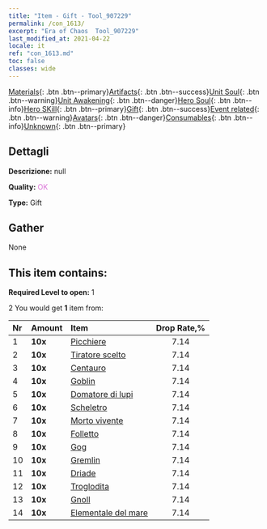 ```yaml
---
title: "Item - Gift - Tool_907229"
permalink: /con_1613/
excerpt: "Era of Chaos  Tool_907229"
last_modified_at: 2021-04-22
locale: it
ref: "con_1613.md"
toc: false
classes: wide
---
```

 [Materials](/ItemsIT/){: .btn .btn--primary}[Artifacts](/ItemsIT/Artifacts/){: .btn .btn--success}[Unit Soul](/ItemsIT/UnitSoul/){: .btn .btn--warning}[Unit Awakening](/ItemsIT/UnitAwakening/){: .btn .btn--danger}[Hero Soul](/ItemsIT/HeroSoul/){: .btn .btn--info}[Hero SKill](/ItemsIT/HeroSkill/){: .btn .btn--primary}[Gift](/ItemsIT/Gift/){: .btn .btn--success}[Event related](/ItemsIT/Events/){: .btn .btn--warning}[Avatars](/ItemsIT/Avatars/){: .btn .btn--danger}[Consumables](/ItemsIT/Consumables/){: .btn .btn--info}[Unknown](/ItemsIT/Unknown/){: .btn .btn--primary}

## Dettagli
 **Descrizione:** null

 **Quality:** <span style="color: #DA70D6">OK</span>

 **Type:** Gift

## Gather

  None

## This item contains:

 **Required Level to open:** 1

 2 You would get **1** item  from:

  | Nr | Amount |     Item    | Drop Rate,% |
  |:---|:-------|:------------|:---------:|
  | 1 |  **10x** | [Picchiere](/it/Items/unt_190/) | 7.14 | 
  | 2 |  **10x** | [Tiratore scelto](/it/Items/unt_191/) | 7.14 | 
  | 3 |  **10x** | [Centauro](/it/Items/unt_199/) | 7.14 | 
  | 4 |  **10x** | [Goblin](/it/Items/unt_217/) | 7.14 | 
  | 5 |  **10x** | [Domatore di lupi](/it/Items/unt_218/) | 7.14 | 
  | 6 |  **10x** | [Scheletro](/it/Items/unt_208/) | 7.14 | 
  | 7 |  **10x** | [Morto vivente](/it/Items/unt_209/) | 7.14 | 
  | 8 |  **10x** | [Folletto](/it/Items/unt_226/) | 7.14 | 
  | 9 |  **10x** | [Gog](/it/Items/unt_227/) | 7.14 | 
  | 10 |  **10x** | [Gremlin](/it/Items/unt_235/) | 7.14 | 
  | 11 |  **10x** | [Driade](/it/Items/unt_262/) | 7.14 | 
  | 12 |  **10x** | [Troglodita](/it/Items/unt_244/) | 7.14 | 
  | 13 |  **10x** | [Gnoll](/it/Items/unt_253/) | 7.14 | 
  | 14 |  **10x** | [Elementale del mare](/it/Items/unt_275/) | 7.14 | 
